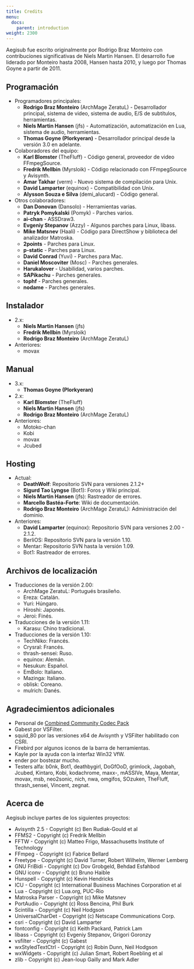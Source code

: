 ```yaml
---
title: Credits
menu:
  docs:
    parent: introduction
weight: 2300
---
```


Aegisub fue escrito originalmente por Rodrigo Braz Monteiro con contribuciones significativas de Niels Martin Hansen.
El desarrollo fue liderado por Monteiro hasta 2008, Hansen hasta 2010, y luego por Thomas Goyne a partir de 2011.

## Programación

- Programadores principales:
  - **Rodrigo Braz Monteiro** (ArchMage ZeratuL) - Desarrollador principal, sistema de video, sistema de audio, E/S de subtítulos, herramientas.
  - **Niels Martin Hansen** (jfs) - Automatización, automatización en Lua, sistema de audio, herramientas.
  - **Thomas Goyne (Plorkyeran)** - Desarrollador principal desde la versión 3.0 en adelante.
- Colaboradores del equipo:
  - **Karl Blomster** (TheFluff) - Código general, proveedor de video FFmpegSource.
  - **Fredrik Mellbin** (Myrsloik) - Código relacionado con FFmpegSource y Avisynth.
  - **Amar Takhar** (verm) - Nuevo sistema de compilación para Unix.
  - **David Lamparter** (equinox) - Compatibilidad con Unix.
  - **Alysson Souza e Silva** (demi_alucard) - Código general.
- Otros colaboradores:
  - **Dan Donovan** (Dansolo) - Herramientas varias.
  - **Patryk Pomykalski** (Pomyk) - Parches varios.
  - **ai-chan** - ASSDraw3.
  - **Evgeniy Stepanov** (Azzy) - Algunos parches para Linux, libass.
  - **Mike Matsnev** (Haali) - Código para DirectShow y biblioteca del analizador Matroska.
  - **2points** - Parches para Linux.
  - **p-static** - Parches para Linux.
  - **David Conrad** (Yuvi) - Parches para Mac.
  - **Daniel Moscoviter** (Mosc) - Parches generales.
  - **Harukalover** - Usabilidad, varios parches.
  - **SAPikachu** - Parches generales.
  - **tophf** - Parches generales.
  - **nodame** - Parches generales.

## Instalador

- 2.x:
  - **Niels Martin Hansen** (jfs)
  - **Fredrik Mellbin** (Myrsloik)
  - **Rodrigo Braz Monteiro** (ArchMage ZeratuL)
- Anteriores:
  - movax

## Manual

- 3.x:
  - **Thomas Goyne (Plorkyeran)**
- 2.x:
  - **Karl Blomster** (TheFluff)
  - **Niels Martin Hansen** (jfs)
  - **Rodrigo Braz Monteiro** (ArchMage ZeratuL)
- Anteriores:
  - Motoko-chan
  - Kobi
  - movax
  - Jcubed

## Hosting

- Actual:
  - **DeathWolf**: Repositorio SVN para versiones 2.1.2+
  - **Sigurd Tao Lyngse** (Bot1): Foros y Wiki principal.
  - **Niels Martin Hansen** (jfs): Rastreador de errores.
  - **Marcello Bastéa-Forte**: Wiki de documentación.
  - **Rodrigo Braz Monteiro** (ArchMage ZeratuL): Administración del dominio.
- Anteriores:
  - **David Lamparter** (equinox): Repositorio SVN para versiones 2.00 - 2.1.2.
  - BerliOS: Repositorio SVN para la versión 1.10.
  - Mentar: Repositorio SVN hasta la versión 1.09.
  - Bot1: Rastreador de errores.

## Archivos de localización

- Traducciones de la versión 2.00:
  - ArchMage ZeratuL: Portugués brasileño.
  - Ereza: Catalán.
  - Yuri: Húngaro.
  - Hiroshi: Japonés.
  - Jeroi: Finés.
- Traducciones de la versión 1.11:
  - Karasu: Chino tradicional.
- Traducciones de la versión 1.10:
  - TechNiko: Francés.
  - Crysral: Francés.
  - thrash-sensei: Ruso.
  - equinox: Alemán.
  - Nesukun: Español.
  - EmBolo: Italiano.
  - Mazinga: Italiano.
  - oblisk: Coreano.
  - mulrich: Danés.

## Agradecimientos adicionales

- Personal de [Combined Community Codec Pack](http://www.cccp-project.net)
- Gabest por VSFilter.
- squid_80 por las versiones x64 de Avisynth y VSFilter habilitado con CSRI.
- Firebird por algunos iconos de la barra de herramientas.
- Kayle por la ayuda con la interfaz Win32 VfW.
- ender por bostezar mucho.
- Testers alfa: b0nk, Bot1, deathbygirl, DoGfOoD, grimlock, Jagobah, Jcubed, Kintaro, Kobi, kodachrome, maxx-, mASSIVe, Maya, Mentar, movax, msb, neo2sonic, nich, nwa, omgifos, SOzuken, TheFluff, thrash_sensei, Vincent, zegnat.

## Acerca de

Aegisub incluye partes de los siguientes proyectos:

- Avisynth 2.5 - Copyright (c) Ben Rudiak-Gould et al
- FFMS2 - Copyright (c) Fredrik Mellbin
- FFTW - Copyright (c) Matteo Frigo, Massachusetts Institute of Technology
- FFmpeg - Copyright (c) Fabrice Bellard
- Freetype - Copyright (c) David Turner, Robert Wilhelm, Werner Lemberg
- GNU FriBidi - Copyright (c) Dov Grobgeld, Behdad Esfahbod
- GNU iconv - Copyright (c) Bruno Haible
- Hunspell - Copyright (c) Kevin Hendricks
- ICU - Copyright (c) International Business Machines Corporation et al
- Lua - Copyright (c) Lua.org, PUC-Rio
- Matroska Parser - Copyright (c) Mike Matsnev
- PortAudio - Copyright (c) Ross Bencina, Phil Burk
- Scintilla - Copyright (c) Neil Hodgson
- UniversalCharDet - Copyright (c) Netscape Communications Corp.
- csri - Copyright (c) David Lamparter
- fontconfig - Copyright (c) Keith Packard, Patrick Lam
- libass - Copyright (c) Evgeniy Stepanov, Grigori Goronzy
- vsfilter - Copyright (c) Gabest
- wxStyledTextCtrl - Copyright (c) Robin Dunn, Neil Hodgson
- wxWidgets - Copyright (c) Julian Smart, Robert Roebling et al
- zlib - Copyright (c) Jean-loup Gailly and Mark Adler
